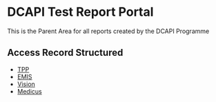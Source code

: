 # DCAPI Test Report Portal

This is the Parent Area for all reports created by the DCAPI Programme

## Access Record Structured

- [TPP](https://robg-test.github.io/TPP)
- [EMIS](https://robg-test.github.io/EMIS)
- [Vision](https://robg-test.github.io/Vision)
- [Medicus](https://robg-test.github.io/Medicus)
